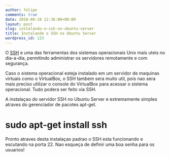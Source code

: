 ```yaml
---
author: felipe
comments: true
date: 2010-09-18 12:36:00+00:00
layout: post
slug: instalando-o-ssh-no-ubuntu-server
title: Instalando o SSH no Ubuntu Server
wordpress_id: 123
---
```



    

O [SSH](http://www.openssh.com/) e uma das ferramentas dos sistemas operacionais Unix mais uteis no dia-a-dia, permitindo administrar os servidores remotamente e com segurança.




Caso o sistema operacional esteja instalado em um servidor de maquinas virtuais como o VirtualBox, o SSH tambem sera muito util, pois nao sera mais preciso utilizar o console do VirtualBox para acessar o sistema operacional. Tudo podera ser feito via SSH.




A instalaçao do servidor SSH no Ubuntu Server e extremamente simples atraves do gerenciador de pacotes apt-get.




# sudo apt-get install ssh




Pronto atraves desta instalaçao padrao o SSH esta funcionando e escutando na porta 22. Nao esqueça de definir uma boa senha para os usuarios!


  
